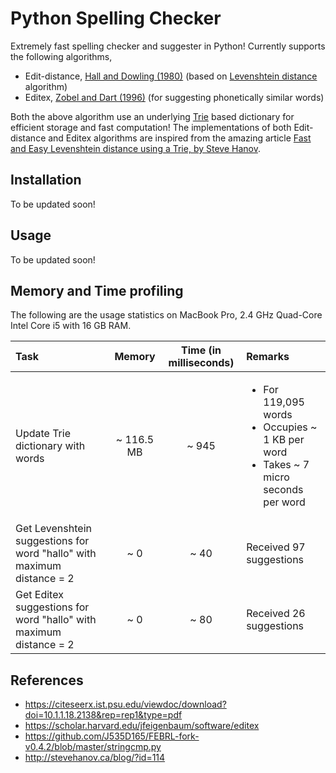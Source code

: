 # Python Spelling Checker

Extremely fast spelling checker and suggester in Python! Currently supports the following algorithms,

- Edit-distance, [Hall and Dowling (1980)](https://dl.acm.org/doi/10.1145/356827.356830) (based on [Levenshtein distance](https://en.wikipedia.org/wiki/Levenshtein_distance) algorithm)
- Editex, [Zobel and Dart (1996)](https://citeseerx.ist.psu.edu/viewdoc/download?doi=10.1.1.18.2138&rep=rep1&type=pdf) (for suggesting phonetically similar words)

Both the above algorithm use an underlying [Trie](https://www.wikiwand.com/en/Trie) based dictionary for efficient storage and fast computation! The implementations of both Edit-distance and Editex algorithms are inspired from the amazing article [Fast and Easy Levenshtein distance using a Trie, by Steve Hanov](http://stevehanov.ca/blog/?id=114).

## Installation

To be updated soon!

## Usage

To be updated soon!

## Memory and Time profiling

The following are the usage statistics on MacBook Pro, 2.4 GHz Quad-Core Intel Core i5 with 16 GB RAM.

| Task                                                                   |   Memory   | Time (in milliseconds) | Remarks                                                                                                           |
| :--------------------------------------------------------------------- | :--------: | :--------------------: | :---------------------------------------------------------------------------------------------------------------- |
| Update Trie dictionary with words                                      | ~ 116.5 MB |         ~ 945          | <ul> <li>For 119,095 words</li> <li>Occupies ~ 1 KB per word</li> <li>Takes ~ 7 micro seconds per word</li> </ul> |
| Get Levenshtein suggestions for word "hallo" with maximum distance = 2 |    ~ 0     |          ~ 40          | Received 97 suggestions                                                                                           |
| Get Editex suggestions for word "hallo" with maximum distance = 2      |    ~ 0     |          ~ 80          | Received 26 suggestions                                                                                           |

## References

- https://citeseerx.ist.psu.edu/viewdoc/download?doi=10.1.1.18.2138&rep=rep1&type=pdf
- https://scholar.harvard.edu/jfeigenbaum/software/editex
- https://github.com/J535D165/FEBRL-fork-v0.4.2/blob/master/stringcmp.py
- http://stevehanov.ca/blog/?id=114
